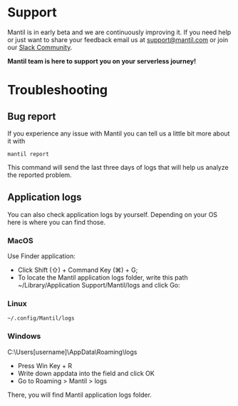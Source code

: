 # Support

Mantil is in early beta and we are continuously improving it. If you need help or just want to share your feedback email us at [support@mantil.com](mailto:support@mantil.com?subject=Mantil%20feedback) or join our [Slack Community](https://join.slack.com/t/mantilcommunity/shared_invite/zt-z3iy0lsn-7zD_6nqEucsgygTvHmnxAw).

**Mantil team is here to support you on your serverless journey!**


# Troubleshooting

## Bug report

If you experience any issue with Mantil you can tell us a little bit more about it with
```
mantil report
``` 
This command will send the last three days of logs that will help us analyze the reported problem. 

## Application logs

You can also check application logs by yourself. Depending on your OS here is where you can find those. 

### MacOS

Use Finder application:

* Click Shift (⇧) + Command Key (⌘) + G;
* To locate the Mantil application logs folder, write this path ~/Library/Application Support/Mantil/logs and click Go:


### Linux

```
~/.config/Mantil/logs
```


### Windows

C:\Users\[username]\AppData\Roaming\logs

* Press Win Key + R
* Write down appdata into the field and click OK
* Go to Roaming > Mantil > logs

There, you will find Mantil application logs folder.

